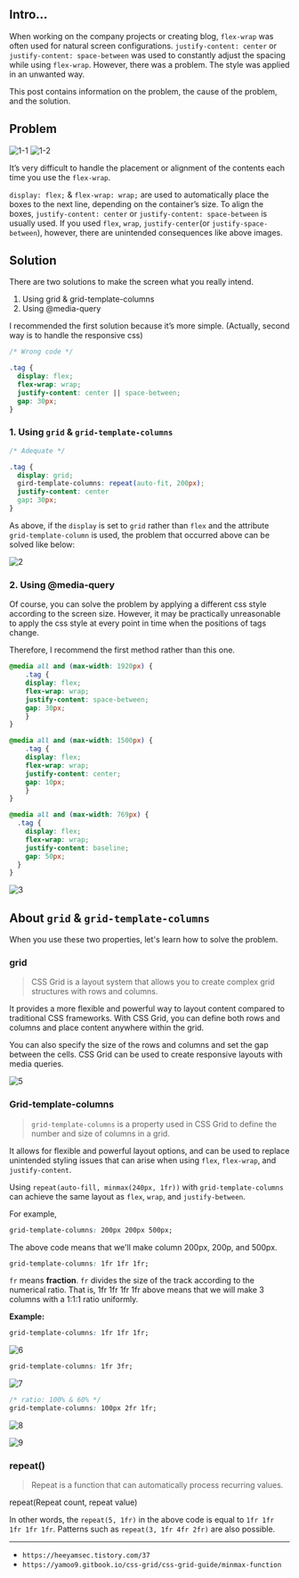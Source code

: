 ## Intro...
When working on the company projects or creating blog, `flex-wrap` was often used for natural screen configurations. `justify-content: center` or `justify-content: space-between` was used to constantly adjust the spacing while using `flex-wrap`. However, there was a problem. The style was applied in an unwanted way. 

This post contains information on the problem, the cause of the problem, and the solution.

## Problem
![1-1](https://github.com/jinscodes/Blog_nextJS/assets/87598134/305b418f-11e9-474f-b2ce-229742a3ba17)
![1-2](https://github.com/jinscodes/Blog_nextJS/assets/87598134/3e8e97c7-45b1-4a54-8a1c-0e7a3d662f91)

It’s very difficult to handle the placement or alignment of the contents each time you use the `flex-wrap`. 

`display: flex;` & `flex-wrap: wrap;` are used to automatically place the boxes to the next line, depending on the container’s size. To align the boxes, `justify-content: center` or `justify-content: space-between` is usually used. If you used `flex`, `wrap`, `justify-center`(or `justify-space-between`), however, there are unintended consequences like above images.

## Solution
There are two solutions to make the screen what you really intend.

1. Using grid & grid-template-columns
2. Using @media-query

I recommended the first solution because it’s more simple. (Actually, second way is to handle the responsive css)

```css
/* Wrong code */

.tag {
  display: flex;
  flex-wrap: wrap;
  justify-content: center || space-between;
  gap: 30px;
}
```

### 1. Using `grid` & `grid-template-columns`
```css
/* Adequate */

.tag {
  display: grid;
  gird-template-columns: repeat(auto-fit, 200px);
  justify-content: center
  gap: 30px;
}
```

As above, if the `display` is set to `grid` rather than `flex` and the attribute `grid-template-column` is used, the problem that occurred above can be solved like below:

![2](https://github.com/jinscodes/Blog_nextJS/assets/87598134/9736790a-2ab2-43fb-86cb-4c68f122462b)

### 2. Using @media-query

Of course, you can solve the problem by applying a different css style according to the screen size. However, it may be practically unreasonable to apply the css style at every point in time when the positions of tags change. 

Therefore, I recommend the first method rather than this one.

```css
@media all and (max-width: 1920px) {
	.tag {
    display: flex;
    flex-wrap: wrap;
    justify-content: space-between;
    gap: 30px;
	}
}

@media all and (max-width: 1500px) {
	.tag {
    display: flex;
    flex-wrap: wrap;
    justify-content: center;
    gap: 10px;
	}
}

@media all and (max-width: 769px) {
  .tag {
    display: flex;
    flex-wrap: wrap;
    justify-content: baseline;
    gap: 50px;
  }
}
```

![3](https://github.com/jinscodes/Blog_nextJS/assets/87598134/5fdfe2c5-d6e7-4f27-a78b-c8f4194c5a22)

## About `grid` & `grid-template-columns`

When you use these two properties, let's learn how to solve the problem.

### grid
> CSS Grid is a layout system that allows you to create complex grid structures with rows and columns.

It provides a more flexible and powerful way to layout content compared to traditional CSS frameworks. With CSS Grid, you can define both rows and columns and place content anywhere within the grid.

You can also specify the size of the rows and columns and set the gap between the cells. CSS Grid can be used to create responsive layouts with media queries.

![5](https://github.com/jinscodes/Blog_nextJS/assets/87598134/25fa9bba-fa6b-432d-b871-fdf0aeae9178)

### Grid-template-columns
> `grid-template-columns` is a property used in CSS Grid to define the number and size of columns in a grid.

It allows for flexible and powerful layout options, and can be used to replace unintended styling issues that can arise when using `flex`, `flex-wrap`, and `justify-content`.

Using `repeat(auto-fill, minmax(240px, 1fr))` with `grid-template-columns` can achieve the same layout as `flex`, `wrap`, and `justify-between`.

For example, 

```css
grid-template-columns: 200px 200px 500px;
```

The above code means that we'll make column 200px, 200p, and 500px.

```css
grid-template-columns: 1fr 1fr 1fr;
```

`fr` means **fraction**. `fr` divides the size of the track according to the numerical ratio. That is, 1fr 1fr 1fr 1fr above means that we will make 3 columns with a 1:1:1 ratio uniformly.

**Example:**

```css
grid-template-columns: 1fr 1fr 1fr;
```

![6](https://github.com/jinscodes/Blog_nextJS/assets/87598134/393f59c5-b841-4ab0-9e86-d9a83ecf912e)

```css
grid-template-columns: 1fr 3fr;
```

![7](https://github.com/jinscodes/Blog_nextJS/assets/87598134/60be964f-271e-4318-9a4f-9bad0a26979a)

```css
/* ratio: 100% & 60% */
grid-template-columns: 100px 2fr 1fr;
```

![8](https://github.com/jinscodes/Blog_nextJS/assets/87598134/d7d3790c-9e6a-4b6e-8de9-1170f7b2cc80)

![9](https://github.com/jinscodes/Blog_nextJS/assets/87598134/df9c500b-d5c0-4dc5-9015-188a42999662)

### repeat()
> Repeat is a function that can automatically process recurring values.

repeat(Repeat count, repeat value)

In other words, the `repeat(5, 1fr)` in the above code is equal to `1fr 1fr 1fr 1fr 1fr`. Patterns such as `repeat(3, 1fr 4fr 2fr)` are also possible.

---

- `https://heeyamsec.tistory.com/37`
- `https://yamoo9.gitbook.io/css-grid/css-grid-guide/minmax-function`